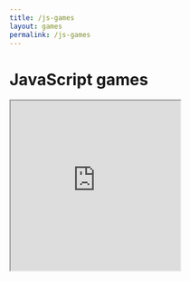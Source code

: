 ```yaml
---
title: /js-games
layout: games
permalink: /js-games
---
```


# JavaScript games
<!-- <br> -->
<iframe src="https://editor.p5js.org/Plotkine/present/wt0UfN_ce" width="300px" height="300px" frameBorder="1" title="snake"></iframe>
